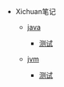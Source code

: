 - Xichuan笔记

  - [java](/docs/java/java-introduction.md)

    - [测试](/docs/java/test.md)


  - [jvm](/docs/jvm/jvm-introduction.md)

    - [测试](/docs/jvm/test.md)

